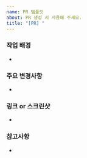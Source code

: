 ```yaml
---
name: PR 템플릿
about: PR 생성 시 사용해 주세요.
title: "[PR] "
---
```


### 작업 배경
-

### 주요 변경사항
-

### 링크 or 스크린샷
-

### 참고사항
-